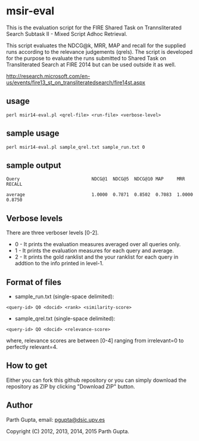 msir-eval
=========

This is the evaluation script for the FIRE Shared Task on Trannsliterated Search Subtask II - Mixed Script Adhoc Retrieval.

This script evaluates the NDCG@k, MRR, MAP and recall for the supplied runs according to the relevance judgements (qrels). 
The script is developed for the purpose to evaluate the runs submitted to Shared Task on Transliterated Search at FIRE 2014 but can be used outside it as well. 

http://research.microsoft.com/en-us/events/fire13_st_on_transliteratedsearch/fire14st.aspx

**usage**
--------

`perl msir14-eval.pl <qrel-file> <run-file> <verbose-level>`

**sample usage**
--------------

`perl msir14-eval.pl sample_qrel.txt sample_run.txt 0`


**sample output**
----------------
```
Query                           NDCG@1  NDCG@5  NDCG@10 MAP     MRR     RECALL

average                         1.0000  0.7871  0.8502  0.7083  1.0000  0.8750
```

**Verbose levels**
------------------

There are three verboser levels [0-2]. 

* 0 - It prints the evaluation measures averaged over all queries only.
* 1 - It prints the evaluation measures for each query and average.
* 2 - It prints the gold ranklist and the your ranklist for each query in addtion to the info printed in level-1.


**Format of files**
-------------------

* sample_run.txt (single-space delimited):

`<query-id> Q0 <docid> <rank> <similarity-score>`

* sample_qrel.txt (single-space delimited):

`<query-id> QO <docid> <relevance-score>`

where, relevance scores are between [0-4] ranging from irrelevant=0 to perfectly relevant=4. 

**How to get**
-------------

Either you can fork this github repository or you can simply download the repository as ZIP by clicking "Download ZIP" button.

**Author**
---------

Parth Gupta, email: pgupta@dsic.upv.es


Copyright (C) 2012, 2013, 2014, 2015 Parth Gupta.

